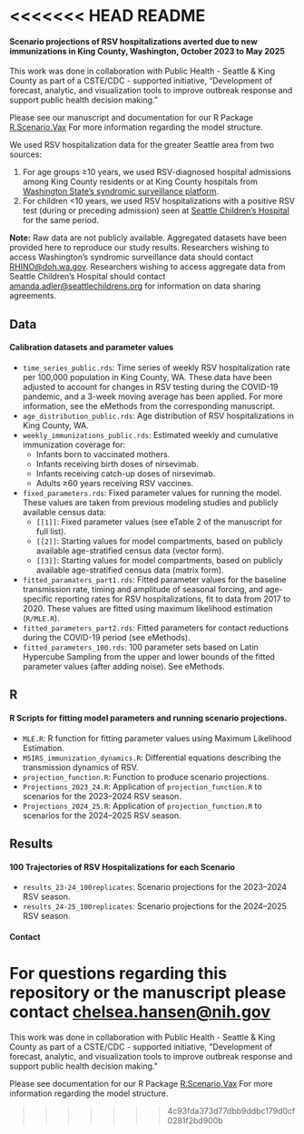 <<<<<<< HEAD
README
================

#### Scenario projections of RSV hospitalizations averted due to new immunizations in King County, Washington, October 2023 to May 2025

This work was done in collaboration with Public Health - Seattle & King
County as part of a CSTE/CDC - supported initiative, “Development of
forecast, analytic, and visualization tools to improve outbreak response
and support public health decision making.”

Please see our manuscript and documentation for our R Package
[R.Scenario.Vax](https://chelsea-hansen.github.io/R.Scenario.Vax/) For
more information regarding the model structure.

We used RSV hospitalization data for the greater Seattle area from two
sources:

1.  For age groups ≥10 years, we used RSV-diagnosed hospital admissions
    among King County residents or at King County hospitals from
    [Washington State’s syndromic surveillance
    platform](https://doh.wa.gov/public-health-provider-resources/healthcare-professions-and-facilities/data-exchange/syndromic-surveillance-rhino).
2.  For children \<10 years, we used RSV hospitalizations with a
    positive RSV test (during or preceding admission) seen at [Seattle
    Children’s Hospital](https://www.seattlechildrens.org/) for the same
    period.

**Note:** Raw data are not publicly available. Aggregated datasets have
been provided here to reproduce our study results. Researchers wishing
to access Washington’s syndromic surveillance data should contact
[RHINO@doh.wa.gov](RHINO@doh.wa.gov). Researchers wishing to access
aggregate data from Seattle Children’s Hospital should contact
[amanda.adler@seattlechildrens.org](amanda.adler@seattlechildrens.org)
for information on data sharing agreements.

## Data

#### Calibration datasets and parameter values

- `time_series_public.rds`: Time series of weekly RSV hospitalization
  rate per 100,000 population in King County, WA. These data have been
  adjusted to account for changes in RSV testing during the COVID-19
  pandemic, and a 3-week moving average has been applied. For more
  information, see the eMethods from the corresponding manuscript.
- `age_distribution_public.rds`: Age distribution of RSV
  hospitalizations in King County, WA.
- `weekly_immunizations_public.rds`: Estimated weekly and cumulative
  immunization coverage for:
  - Infants born to vaccinated mothers.
  - Infants receiving birth doses of nirsevimab.
  - Infants receiving catch-up doses of nirsevimab.
  - Adults ≥60 years receiving RSV vaccines.
- `fixed_parameters.rds`: Fixed parameter values for running the model.
  These values are taken from previous modeling studies and publicly
  available census data:
  - `[[1]]`: Fixed parameter values (see eTable 2 of the manuscript for
    full list).
  - `[[2]]`: Starting values for model compartments, based on publicly
    available age-stratified census data (vector form).
  - `[[3]]`: Starting values for model compartments, based on publicly
    available age-stratified census data (matrix form).
- `fitted_paramaters_part1.rds`: Fitted parameter values for the
  baseline transmission rate, timing and amplitude of seasonal forcing,
  and age-specific reporting rates for RSV hospitalizations, fit to data
  from 2017 to 2020. These values are fitted using maximum likelihood
  estimation (`R/MLE.R`).
- `fitted_parameters_part2.rds`: Fitted parameters for contact
  reductions during the COVID-19 period (see eMethods).
- `fitted_parameters_100.rds`: 100 parameter sets based on Latin
  Hypercube Sampling from the upper and lower bounds of the fitted
  parameter values (after adding noise). See eMethods.

## R

#### R Scripts for fitting model parameters and running scenario projections.

- `MLE.R`: R function for fitting parameter values using Maximum
  Likelihood Estimation.
- `MSIRS_immunization_dynamics.R`: Differential equations describing the
  transmission dynamics of RSV.
- `projection_function.R`: Function to produce scenario projections.
- `Projections_2023_24.R`: Application of `projection_function.R` to
  scenarios for the 2023–2024 RSV season.
- `Projections_2024_25.R`: Application of `projection_function.R` to
  scenarios for the 2024–2025 RSV season.

## Results

#### 100 Trajectories of RSV Hospitalizations for each Scenario

- `results_23-24_100replicates`: Scenario projections for the 2023–2024
  RSV season.
- `results_24-25_100replicates`: Scenario projections for the 2024–2025
  RSV season.

#### Contact

For questions regarding this repository or the manuscript please contact
[chelsea.hansen@nih.gov](chelsea.hansen@nih.gov)
=======
This work was done in collaboration with Public Health - Seattle & King County as part of a CSTE/CDC - supported initiative, "Development of forecast, analytic, and visualization tools to improve outbreak response and support public health decision making."

Please see documentation for our R Package [R.Scenario.Vax](https://chelsea-hansen.github.io/R.Scenario.Vax/) For more information regarding the model structure.
>>>>>>> 4c93fda373d77dbb9ddbc179d0cf0281f2bd900b
